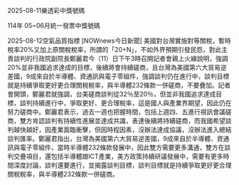 
2025-08-11樂透彩中獎號碼

                                
114年 05~06月統一發票中獎號碼
                             
2025-08-12空氣品質指標
                              [NOWnews今日新聞] 美國對台灣實施對等關稅，暫時稅率20%又加上原關稅稅率，所謂的「20+N」，不如外界預期引發民怨，對此主責談判的行政院副院長鄭麗君今（11）日下午3時召開記者會親上火線說明，強調20%並非我國追求達成的目標，後續將會持續磋商，且台灣為美國第六大貿易逆差國，9成來自於半導體、資通訊與電子零組件，強調談判仍在進行中，談判目標就是持續爭取更好更合理關稅稅率，與半導體232條款一併磋商，不要疊加。記者會開頭，鄭麗君就強調，台美磋商談判從32％至20％，但並非我國追求達成目標，談判持續進行中，爭取更好、更合理稅率，這是國人與產業界期望，因此仍在努力磋商中。鄭麗君表示，過去一週也把握時間，包括上週四、五進行視訊會議磋商，雙方肯認談判有持續性進展並達成共識，表達後續將持續磋商，而我國希望談判越快越好，因產業面臨衝擊，但因時程因素，沒辦法達成協議，沒辦法進入總結談判匯率。鄭麗君指出，台灣為美國第六大貿易逆差國，9成來自於半導體、資通訊與電子零組件，當時半導體232條款發展中，因此雙方需要更多溝通，雙方在談判交疊項目，還包括半導體跟ICT產業，美方政策持續研議發展中，需要有更多時間深度討論，談判還要進行，並揭露談判目標，談判目標就是持續爭取更好更合理關稅稅率，與半導體232條款一併磋商。